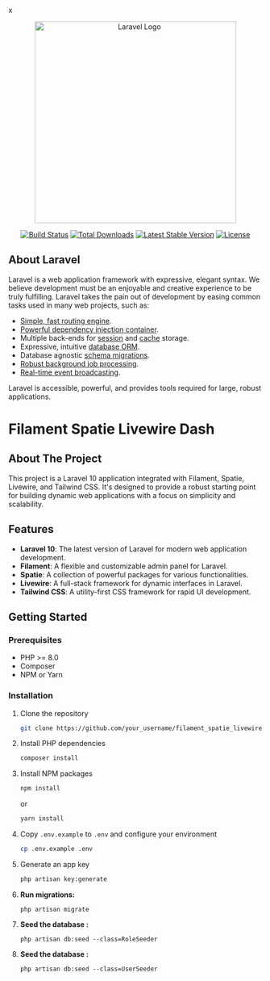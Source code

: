 x<p align="center"><a href="https://laravel.com" target="_blank"><img src="https://raw.githubusercontent.com/laravel/art/master/logo-lockup/5%20SVG/2%20CMYK/1%20Full%20Color/laravel-logolockup-cmyk-red.svg" width="400" alt="Laravel Logo"></a></p>

<p align="center">
<a href="https://github.com/laravel/framework/actions"><img src="https://github.com/laravel/framework/workflows/tests/badge.svg" alt="Build Status"></a>
<a href="https://packagist.org/packages/laravel/framework"><img src="https://img.shields.io/packagist/dt/laravel/framework" alt="Total Downloads"></a>
<a href="https://packagist.org/packages/laravel/framework"><img src="https://img.shields.io/packagist/v/laravel/framework" alt="Latest Stable Version"></a>
<a href="https://packagist.org/packages/laravel/framework"><img src="https://img.shields.io/packagist/l/laravel/framework" alt="License"></a>
</p>

## About Laravel

Laravel is a web application framework with expressive, elegant syntax. We believe development must be an enjoyable and creative experience to be truly fulfilling. Laravel takes the pain out of development by easing common tasks used in many web projects, such as:

- [Simple, fast routing engine](https://laravel.com/docs/routing).
- [Powerful dependency injection container](https://laravel.com/docs/container).
- Multiple back-ends for [session](https://laravel.com/docs/session) and [cache](https://laravel.com/docs/cache) storage.
- Expressive, intuitive [database ORM](https://laravel.com/docs/eloquent).
- Database agnostic [schema migrations](https://laravel.com/docs/migrations).
- [Robust background job processing](https://laravel.com/docs/queues).
- [Real-time event broadcasting](https://laravel.com/docs/broadcasting).

Laravel is accessible, powerful, and provides tools required for large, robust applications.


# Filament Spatie Livewire Dash

## About The Project

This project is a Laravel 10 application integrated with Filament, Spatie, Livewire, and Tailwind CSS. It's designed to provide a robust starting point for building dynamic web applications with a focus on simplicity and scalability.

## Features

- **Laravel 10**: The latest version of Laravel for modern web application development.
- **Filament**: A flexible and customizable admin panel for Laravel.
- **Spatie**: A collection of powerful packages for various functionalities.
- **Livewire**: A full-stack framework for dynamic interfaces in Laravel.
- **Tailwind CSS**: A utility-first CSS framework for rapid UI development.

## Getting Started

### Prerequisites

- PHP >= 8.0
- Composer
- NPM or Yarn

### Installation

1. Clone the repository
   ```sh
   git clone https://github.com/your_username/filament_spatie_livewire_dash.git
   ```
2. Install PHP dependencies
   ```sh
   composer install
   ```
3. Install NPM packages
   ```sh
   npm install
   ```
   or
   ```sh
   yarn install
   ```
4. Copy `.env.example` to `.env` and configure your environment
   ```sh
   cp .env.example .env
   ```
5. Generate an app key
   ```sh
   php artisan key:generate
   ```
6. **Run migrations:**
   ```
   php artisan migrate
   ```
7. **Seed the database :**
   ```
   php artisan db:seed --class=RoleSeeder
     ```
7. **Seed the database :**
   ```
   php artisan db:seed --class=UserSeeder
   ```
